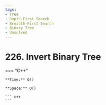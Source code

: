 ```yaml
---
tags:
- Tree
- Depth-First Search
- Breadth-First Search
- Binary Tree
- Unsolved
---
```



# 226. Invert Binary Tree

=== "C++"

    **Time:** O()

    **Space:** O()

    ``` c++
    ```